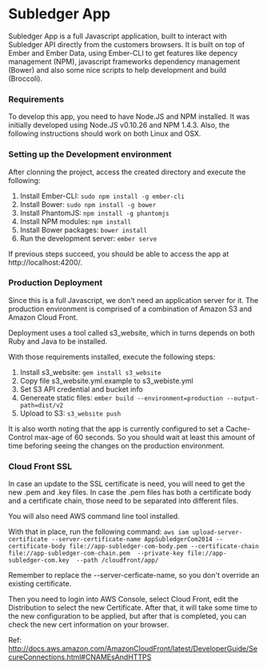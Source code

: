 # Subledger App

Subledger App is a full Javascript application, built to interact with Subledger API directly from the customers browsers. It is built on top of Ember and Ember Data, using Ember-CLI to get features like depency management (NPM), javascript frameworks dependency management (Bower) and also some nice scripts to help development and build (Broccoli).

### Requirements

To develop this app, you need to have Node.JS and NPM installed. It was initially developed using Node.JS v0.10.26 and NPM 1.4.3. Also, the following instructions should work on both Linux and OSX.

### Setting up the Development environment

After clonning the project, access the created directory and execute the following:

1. Install Ember-CLI: ```sudo npm install -g ember-cli```
2. Install Bower: ```sudo npm install -g bower```
3. Install PhantomJS: ```npm install -g phantomjs```
4. Install NPM modules: ```npm install```
5. Install Bower packages: ```bower install```
4. Run the development server: ```ember serve```

If previous steps succeed, you should be able to access the app at http://localhost:4200/.

### Production Deployment

Since this is a full Javascript, we don't need an application server for it. The production environment is comprised of a combination of Amazon S3 and Amazon Cloud Front.

Deployment uses a tool called s3_website, which in turns depends on both Ruby and Java to be installed.

With those requirements installed, execute the following steps:

1. Install s3\_website: ```gem install s3_website```
2. Copy file s3\_website.yml.example to s3\_webiste.yml
3. Set S3 API credential and bucket info
4. Genereate static files: ```ember build --environment=production --output-path=dist/v2```
5. Upload to S3: ```s3_website push```

It is also worth noting that the app is currently configured to set a Cache-Control max-age of 60 seconds. So you should wait at least this amount of time beforing seeing the changes on the production environment.

### Cloud Front SSL

In case an update to the SSL certificate is need, you will need to get the new .pem and .key files. In case the .pem files has both a certificate body and a certificate chain, those need to be separated into different files.

You will also need AWS command line tool installed.

With that in place, run the following command:
```aws iam upload-server-certificate --server-certificate-name AppSubledgerCom2014 --certificate-body file://app-subledger-com-body.pem --certificate-chain file://app-subledger-com-chain.pem  --private-key file://app-subledger-com.key  --path /cloudfront/app/```

Remember to replace the --server-cerficate-name, so you don't override an existing certificate.

Then you need to login into AWS Console, select Cloud Front, edit the Distribution to select the new Certificate. After that, it will take some time to the new configuration to be applied, but after that is completed, you can check the new cert information on your browser. 

Ref: http://docs.aws.amazon.com/AmazonCloudFront/latest/DeveloperGuide/SecureConnections.html#CNAMEsAndHTTPS
